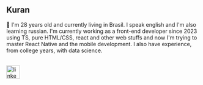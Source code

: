 <h2 align="left">Kuran</h2>


 💬 I'm 28 years old and currently living in Brasil. I speak english and I'm also learning russian. I'm currently working as a front-end developer since 2023 using TS, pure HTML/CSS, react and other web stuffs and now I'm trying to master React Native and the mobile development. I also have experience, from college years, with data science.


<br clear="both">

<div align="left">
  <a href="https://www.linkedin.com/in/gabriel-silva-adornes-58a86b218/" target="_blank">
    <img src="https://img.shields.io/static/v1?message=LinkedIn&logo=linkedin&label=&color=0077B5&logoColor=white&labelColor=&style=for-the-badge" height="35" alt="linkedin logo"  />
  </a>
</div>
